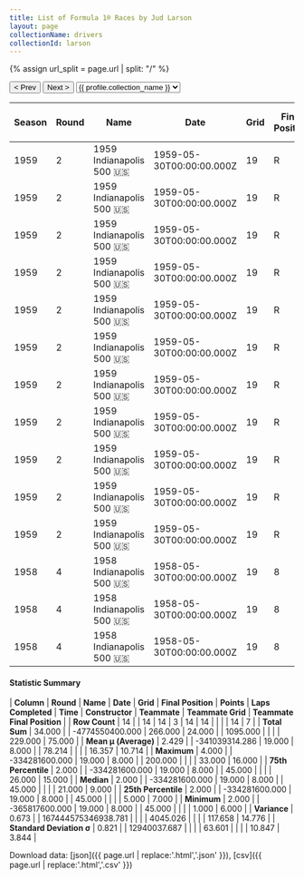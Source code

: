 ```yaml
---
title: List of Formula 1® Races by Jud Larson
layout: page
collectionName: drivers
collectionId: larson
---
```


{% assign url_split = page.url | split: "/" %}
<div id="collection-navigation">
<button onclick="selector.options[selector.selectedIndex-1].value && (window.location = selector.options[selector.selectedIndex-1].value);">&lt; Prev</button>
<button onclick="selector.options[selector.selectedIndex+1].value && (window.location = selector.options[selector.selectedIndex+1].value);">Next &gt;</button>
<select id="selector" onchange="this.options[this.selectedIndex].value && (window.location = this.options[this.selectedIndex].value);">
  {% for collectionId in site.data[page.collectionName].refs %}
    {% if collectionId == page.collectionId %}
      {% assign selected = "selected" %}
    {% else %}
      {% assign selected = "" %}
    {% endif %}
    {% assign profile = site.data[page.collectionName][collectionId].profile %}
    <option value="/f1/{{ page.collectionName }}/{{ collectionId }}/{{ url_split[4] }}" {{ selected }}>{{ profile.collection_name }}</option>
  {% endfor %}
</select>
</div>

| Season | Round | Name | Date | Grid | Final Position | Points | Laps Completed | Time | Constructor | Teammate | Teammate Grid | Teammate Final Position |
|--|--|--|--|--|--|--|--|--|--|--|--|--|
| 1959 | 2 | 1959 Indianapolis 500 🇺🇸 | 1959-05-30T00:00:00.000Z | 19 | R | 0.0 | 45 |   | Kurtis Kraft 🇺🇸 | [Duane Carter 🇺🇸](/f1/drivers/darter) | 12 | 7 |
| 1959 | 2 | 1959 Indianapolis 500 🇺🇸 | 1959-05-30T00:00:00.000Z | 19 | R | 0.0 | 45 |   | Kurtis Kraft 🇺🇸 | [Eddie Johnson 🇺🇸](/f1/drivers/johnson) | 8 | 8 |
| 1959 | 2 | 1959 Indianapolis 500 🇺🇸 | 1959-05-30T00:00:00.000Z | 19 | R | 0.0 | 45 |   | Kurtis Kraft 🇺🇸 | [Paul Russo 🇺🇸](/f1/drivers/paul_russo) | 27 | 9 |
| 1959 | 2 | 1959 Indianapolis 500 🇺🇸 | 1959-05-30T00:00:00.000Z | 19 | R | 0.0 | 45 |   | Kurtis Kraft 🇺🇸 | [Jimmy Daywalt 🇺🇸](/f1/drivers/daywalt) | 13 | 14 |
| 1959 | 2 | 1959 Indianapolis 500 🇺🇸 | 1959-05-30T00:00:00.000Z | 19 | R | 0.0 | 45 |   | Kurtis Kraft 🇺🇸 | [Chuck Arnold 🇺🇸](/f1/drivers/arnold) | 21 | 15 |
| 1959 | 2 | 1959 Indianapolis 500 🇺🇸 | 1959-05-30T00:00:00.000Z | 19 | R | 0.0 | 45 |   | Kurtis Kraft 🇺🇸 | [Jim McWithey 🇺🇸](/f1/drivers/mcwithey) | 33 | 16 |
| 1959 | 2 | 1959 Indianapolis 500 🇺🇸 | 1959-05-30T00:00:00.000Z | 19 | R | 0.0 | 45 |   | Kurtis Kraft 🇺🇸 | [Don Freeland 🇺🇸](/f1/drivers/freeland) | 25 | R |
| 1959 | 2 | 1959 Indianapolis 500 🇺🇸 | 1959-05-30T00:00:00.000Z | 19 | R | 0.0 | 45 |   | Kurtis Kraft 🇺🇸 | [Bob Christie 🇺🇸](/f1/drivers/christie) | 24 | R |
| 1959 | 2 | 1959 Indianapolis 500 🇺🇸 | 1959-05-30T00:00:00.000Z | 19 | R | 0.0 | 45 |   | Kurtis Kraft 🇺🇸 | [Bobby Grim 🇺🇸](/f1/drivers/grim) | 5 | R |
| 1959 | 2 | 1959 Indianapolis 500 🇺🇸 | 1959-05-30T00:00:00.000Z | 19 | R | 0.0 | 45 |   | Kurtis Kraft 🇺🇸 | [Chuck Weyant 🇺🇸](/f1/drivers/weyant) | 29 | R |
| 1959 | 2 | 1959 Indianapolis 500 🇺🇸 | 1959-05-30T00:00:00.000Z | 19 | R | 0.0 | 45 |   | Kurtis Kraft 🇺🇸 | [Red Amick 🇺🇸](/f1/drivers/amick) | 26 | R |
| 1958 | 4 | 1958 Indianapolis 500 🇺🇸 | 1958-05-30T00:00:00.000Z | 19 | 8 | 0.0 | 200 | +5:34.02 | Watson 🇺🇸 | [Jimmy Reece 🇺🇸](/f1/drivers/reece) | 3 | 6 |
| 1958 | 4 | 1958 Indianapolis 500 🇺🇸 | 1958-05-30T00:00:00.000Z | 19 | 8 | 0.0 | 200 | +5:34.02 | Watson 🇺🇸 | [Dick Rathmann 🇺🇸](/f1/drivers/dick_rathmann) | 1 | R |
| 1958 | 4 | 1958 Indianapolis 500 🇺🇸 | 1958-05-30T00:00:00.000Z | 19 | 8 | 0.0 | 200 | +5:34.02 | Watson 🇺🇸 | [Ed Elisian 🇺🇸](/f1/drivers/elisian) | 2 | R |

#### Statistic Summary

| **Column** | **Round** | **Name** | **Date** | **Grid** | **Final Position** | **Points** | **Laps Completed** | **Time** | **Constructor** | **Teammate** | **Teammate Grid** | **Teammate Final Position** |
| **Row Count** | 14 |  | 14 | 14 | 3 | 14 | 14 |  |  |  | 14 | 7 |
| **Total Sum** | 34.000 |  | -4774550400.000 | 266.000 | 24.000 |  | 1095.000 |  |  |  | 229.000 | 75.000 |
| **Mean μ (Average)** | 2.429 |  | -341039314.286 | 19.000 | 8.000 |  | 78.214 |  |  |  | 16.357 | 10.714 |
| **Maximum** | 4.000 |  | -334281600.000 | 19.000 | 8.000 |  | 200.000 |  |  |  | 33.000 | 16.000 |
| **75th Percentile** | 2.000 |  | -334281600.000 | 19.000 | 8.000 |  | 45.000 |  |  |  | 26.000 | 15.000 |
| **Median** | 2.000 |  | -334281600.000 | 19.000 | 8.000 |  | 45.000 |  |  |  | 21.000 | 9.000 |
| **25th Percentile** | 2.000 |  | -334281600.000 | 19.000 | 8.000 |  | 45.000 |  |  |  | 5.000 | 7.000 |
| **Minimum** | 2.000 |  | -365817600.000 | 19.000 | 8.000 |  | 45.000 |  |  |  | 1.000 | 6.000 |
| **Variance** | 0.673 |  | 167444575346938.781 |  |  |  | 4045.026 |  |  |  | 117.658 | 14.776 |
| **Standard Deviation σ** | 0.821 |  | 12940037.687 |  |  |  | 63.601 |  |  |  | 10.847 | 3.844 |

Download data: [json]({{ page.url | replace:'.html','.json' }}), [csv]({{ page.url | replace:'.html','.csv' }})
